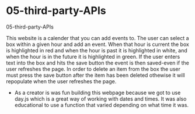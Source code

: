 # 05-third-party-APIs
05-third-party-APIs

This website is a calender that you can add events to.  The user can select a box within a given hour and add an event.  When that hour is current the box is highlighted in red and when the hour is past it is highlighted in white, and when the hour is in the future it is highlighted in green.   If the user enters text into the box and hits the save button the event is then saved-even if the user refreshes the page.  In order to delete an item from the box the user must press the save button after the item has been deleted othewise it will repopulate when the user refreshes the page.  

- As a creator is was fun building this webpage because we got to use day.js which is a great way of working with dates and times.  It was also educational to use a function that varied depending on what time it was.



